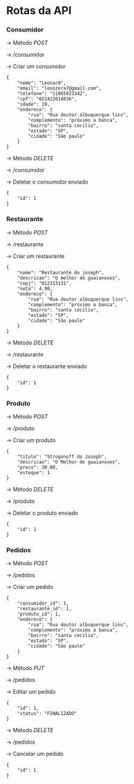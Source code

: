 # Rotas da API 

### Consumidor

-> Método *POST*

-> /consumidor

-> Criar um consumidor

```
{
    "nome": "Leonard",
    "email": "leoozera7@gmail.com",
    "telefone": "11965823342",
    "cpf": "022422014836",
    "idade": 19,
    "endereco": {
        "rua": "Rua doutor albuquerque lins",
        "complemento": "próximo a banca",
        "bairro": "santa cecilia",
        "estado": "SP",
        "cidade": "São paulo"
    }
}
```

-> Método *DELETE*

-> /consumidor

-> Deletar o consumidor enviado

```
{
    "id": 1
}
```

### Restaurante

-> Método *POST*

-> /restaurante

-> Criar um restaurante

``` 
{
    "nome": "Restaurante do joseph",
    "descricao": "O melhor de guaianases",
    "cnpj": "012313131",
    "nota": 4.90,
    "endereco": {
        "rua": "Rua doutor albuquerque lins",
        "complemento": "próximo a banca",
        "bairro": "santa cecilia",
        "estado": "SP",
        "cidade": "São paulo"
    }
}
```
-> Método *DELETE*

-> /restaurante

-> Deletar o restaurante enviado

```
{
    "id": 1
}
```
### Produto

-> Método *POST*

-> /produto

-> Criar um produto

```
{
    "titulo": "Strogonoff do Joseph",
    "descricao": "O Melhor de guaianases",
    "preco": 30.00,
    "estoque": 1
}
```

-> Método *DELETE*

-> /produto

-> Deletar o produto enviado


```
{
    "id": 1
}
```

### Pedidos

-> Método *POST*

-> /pedidos

-> Criar um pedido

```
{
    "consumidor_id": 1,
    "restaurante_id": 1,
    "produto_id": 1,
    "endereco": {
        "rua": "Rua doutor albuquerque lins",
        "complemento": "próximo a banca",
        "bairro": "santa cecilia",
        "estado": "SP",
        "cidade": "São paulo"
    }
}
```


-> Método *PUT*

-> /pedidos

-> Editar um pedido

``` 
{
    "id": 1,
    "status": "FINALIZADO"
}
```
-> Método *DELETE*

-> /pedidos

-> Cancelar um pedido

```
{
    "id": 1
}
```
